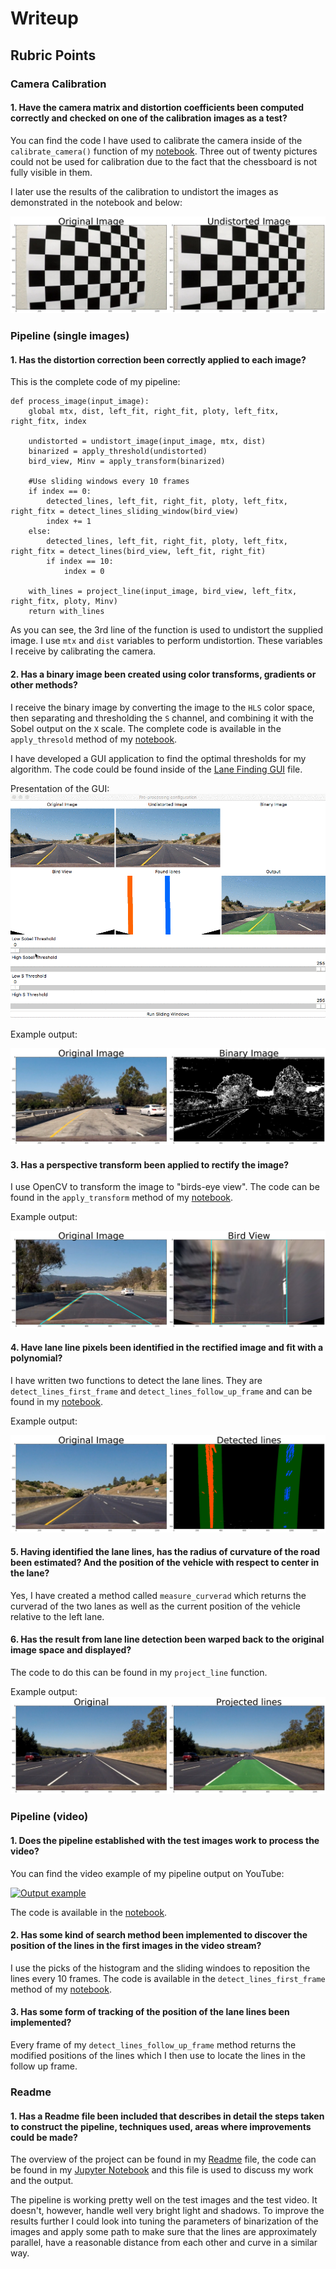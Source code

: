 # Writeup

## Rubric Points

### Camera Calibration
#### 1. Have the camera matrix and distortion coefficients been computed correctly and checked on one of the calibration images as a test?

You can find the code I have used to calibrate the camera inside of the `calibrate_camera()` function of my [notebook](code.html). Three out of twenty pictures could not be used for calibration due to the fact that the chessboard is not fully visible in them.

I later use the results of the calibration to undistort the images as demonstrated in the notebook and below:

![Undistorted image demonstration](doc_images/undistort.png)

### Pipeline (single images)
#### 1. Has the distortion correction been correctly applied to each image?

This is the complete code of my pipeline:

```
def process_image(input_image):
    global mtx, dist, left_fit, right_fit, ploty, left_fitx, right_fitx, index
    
    undistorted = undistort_image(input_image, mtx, dist)
    binarized = apply_threshold(undistorted)
    bird_view, Minv = apply_transform(binarized)

    #Use sliding windows every 10 frames
    if index == 0:
        detected_lines, left_fit, right_fit, ploty, left_fitx, right_fitx = detect_lines_sliding_window(bird_view)
        index += 1
    else:
        detected_lines, left_fit, right_fit, ploty, left_fitx, right_fitx = detect_lines(bird_view, left_fit, right_fit) 
        if index == 10:
            index = 0

    with_lines = project_line(input_image, bird_view, left_fitx, right_fitx, ploty, Minv)
    return with_lines
```

As you can see, the 3rd line of the function is used to undistort the supplied image. I use `mtx` and `dist` variables to perform undistortion. These variables I receive by calibrating the camera. 

#### 2. Has a binary image been created using color transforms, gradients or other methods?

I receive the binary image by converting the image to the `HLS` color space, then separating and thresholding the `S` channel, and combining it with the Sobel output on the `X` scale. The complete code is available in the `apply_thresold` method of my [notebook](code.html).

I have developed a GUI application to find the optimal thresholds for my algorithm. The code could be found inside of the [Lane Finding GUI](lane_finding_gui.py) file.

Presentation of the GUI:
![Presentation of the GUI](doc_images/binary_gui.gif)

Example output:

![Binary example](doc_images/binary.png)

#### 3. Has a perspective transform been applied to rectify the image?

I use OpenCV to transform the image to "birds-eye view". The code can be found in the `apply_transform` method of my [notebook](code.html). 

Example output:

![Bird View example](doc_images/bird_view.png)

#### 4. Have lane line pixels been identified in the rectified image and fit with a polynomial?

I have written two functions to detect the lane lines. They are `detect_lines_first_frame` and `detect_lines_follow_up_frame` and can be found in my [notebook](code.html).

Example output:

![Line detection example](doc_images/line_detection.png)

#### 5. Having identified the lane lines, has the radius of curvature of the road been estimated? And the position of the vehicle with respect to center in the lane?

Yes, I have created a method called `measure_curverad` which returns the curverad of the two lanes as well as the current position of the vehicle relative to the left lane.

#### 6. Has the result from lane line detection been warped back to the original image space and displayed?

The code to do this can be found in my `project_line` function.

Example output:
![Projected line example](doc_images/projected_line.png)

### Pipeline (video)

#### 1. Does the pipeline established with the test images work to process the video?

You can find the video example of my pipeline output on YouTube:

[![Output example](https://img.youtube.com/vi/uN7tmcBJeh8/0.jpg)](https://www.youtube.com/watch?v=uN7tmcBJeh8)

The code is available in the [notebook](code.html).

#### 2. Has some kind of search method been implemented to discover the position of the lines in the first images in the video stream?

I use the picks of the histogram and the sliding windoes to reposition the lines every 10 frames. The code is available in the `detect_lines_first_frame` method of my [notebook](code.html).

#### 3. Has some form of tracking of the position of the lane lines been implemented?

Every frame of my `detect_lines_follow_up_frame` method returns the modified positions of the lines which I then use to locate the lines in the follow up frame.


### Readme

#### 1. Has a Readme file been included that describes in detail the steps taken to construct the pipeline, techniques used, areas where improvements could be made?

The overview of the project can be found in my [Readme](readme.md) file, the code can be found in my [Jupyter Notebook](code.html) and this file is used to discuss my work and the output.

The pipeline is working pretty well on the test images and the test video. It doesn't, however, handle well very bright light and shadows. To improve the results further I could look into tuning the parameters of binarization of the images and apply some path to make sure that the lines are approximately parallel, have a reasonable distance from each other and curve in a similar way.